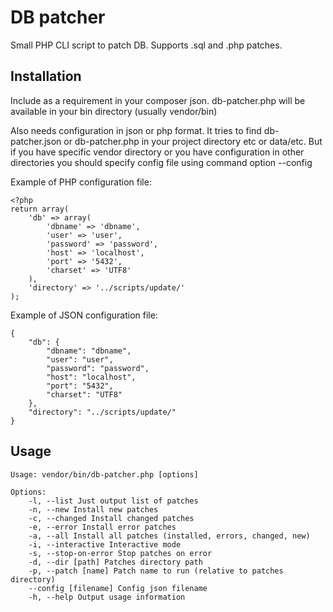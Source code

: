 DB patcher
==========

Small PHP CLI script to patch DB. Supports .sql and .php patches.

Installation
------------

Include as a requirement in your composer json.
db-patcher.php will be available in your bin directory (usually vendor/bin)

Also needs configuration in json or php format. It tries to find db-patcher.json or db-patcher.php in your project
directory etc or data/etc. But if you have specific vendor directory or you have configuration in other directories you
should specify config file using command option --config

Example of PHP configuration file:

    <?php
    return array(
        'db' => array(
            'dbname' => 'dbname',
            'user' => 'user',
            'password' => 'password',
            'host' => 'localhost',
            'port' => '5432',
            'charset' => 'UTF8'
        ),
        'directory' => '../scripts/update/'
    );

Example of JSON configuration file:

    {
        "db": {
            "dbname": "dbname",
            "user": "user",
            "password": "password",
            "host": "localhost",
            "port": "5432",
            "charset": "UTF8"
        },
        "directory": "../scripts/update/"
    }

Usage
-----

    Usage: vendor/bin/db-patcher.php [options]

    Options:
        -l, --list Just output list of patches
        -n, --new Install new patches
        -c, --changed Install changed patches
        -e, --error Install error patches
        -a, --all Install all patches (installed, errors, changed, new)
        -i, --interactive Interactive mode
        -s, --stop-on-error Stop patches on error
        -d, --dir [path] Patches directory path
        -p, --patch [name] Patch name to run (relative to patches directory)
        --config [filename] Config json filename
        -h, --help Output usage information
